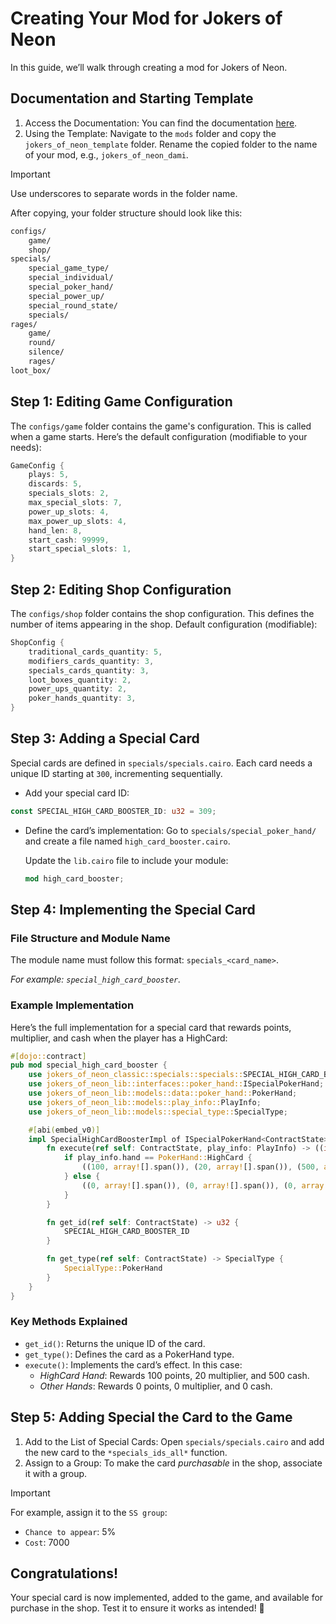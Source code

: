 # Creating Your Mod for Jokers of Neon

In this guide, we’ll walk through creating a mod for Jokers of Neon.

## Documentation and Starting Template

1. Access the Documentation: You can find the documentation [here](https://github.com/caravana-studio/jokers-of-neon-mods/blob/main/docs.md).
2. Using the Template: Navigate to the `mods` folder and copy the `jokers_of_neon_template` folder.
   Rename the copied folder to the name of your mod, e.g., `jokers_of_neon_dami`.
> [!IMPORTANT]
> Use underscores to separate words in the folder name.

After copying, your folder structure should look like this:

```bash
configs/
    game/
    shop/
specials/
    special_game_type/
    special_individual/
    special_poker_hand/
    special_power_up/
    special_round_state/
    specials/
rages/
    game/
    round/
    silence/
    rages/
loot_box/
```

## Step 1: Editing Game Configuration

The `configs/game` folder contains the game's configuration. This is called when a game starts.
Here’s the default configuration (modifiable to your needs):

```rust
GameConfig {
    plays: 5,
    discards: 5,
    specials_slots: 2,
    max_special_slots: 7,
    power_up_slots: 4,
    max_power_up_slots: 4,
    hand_len: 8,
    start_cash: 99999,
    start_special_slots: 1,
}
```

## Step 2: Editing Shop Configuration

The `configs/shop` folder contains the shop configuration. This defines the number of items appearing in the shop.
Default configuration (modifiable):

```rust
ShopConfig {
    traditional_cards_quantity: 5,
    modifiers_cards_quantity: 3,
    specials_cards_quantity: 3,
    loot_boxes_quantity: 2,
    power_ups_quantity: 2,
    poker_hands_quantity: 3,
}
```

## Step 3: Adding a Special Card

Special cards are defined in `specials/specials.cairo`. Each card needs a unique ID starting at `300`, incrementing sequentially.

- Add your special card ID:

```rust
const SPECIAL_HIGH_CARD_BOOSTER_ID: u32 = 309;
```

- Define the card’s implementation: Go to `specials/special_poker_hand/` and create a file named `high_card_booster.cairo`.

  Update the `lib.cairo` file to include your module:

  ```rust
  mod high_card_booster;
  ```

## Step 4: Implementing the Special Card

### File Structure and Module Name

The module name must follow this format: `specials_<card_name>`.

*For example: `special_high_card_booster`.*

### Example Implementation

Here’s the full implementation for a special card that rewards points, multiplier, and cash when the player has a HighCard:

```rust
#[dojo::contract]
pub mod special_high_card_booster {
    use jokers_of_neon_classic::specials::specials::SPECIAL_HIGH_CARD_BOOSTER_ID;
    use jokers_of_neon_lib::interfaces::poker_hand::ISpecialPokerHand;
    use jokers_of_neon_lib::models::data::poker_hand::PokerHand;
    use jokers_of_neon_lib::models::play_info::PlayInfo;
    use jokers_of_neon_lib::models::special_type::SpecialType;

    #[abi(embed_v0)]
    impl SpecialHighCardBoosterImpl of ISpecialPokerHand<ContractState> {
        fn execute(ref self: ContractState, play_info: PlayInfo) -> ((i32, Span<(u32, i32)>), (i32, Span<(u32, i32)>), (i32, Span<(u32, i32)>)) {
            if play_info.hand == PokerHand::HighCard {
                ((100, array![].span()), (20, array![].span()), (500, array![].span()))
            } else {
                ((0, array![].span()), (0, array![].span()), (0, array![].span()))
            }
        }

        fn get_id(ref self: ContractState) -> u32 {
            SPECIAL_HIGH_CARD_BOOSTER_ID
        }

        fn get_type(ref self: ContractState) -> SpecialType {
            SpecialType::PokerHand
        }
    }
}
```

### Key Methods Explained

- `get_id()`: Returns the unique ID of the card.
- `get_type()`: Defines the card as a PokerHand type.
- `execute()`: Implements the card’s effect. In this case:
  - _HighCard Hand_: Rewards 100 points, 20 multiplier, and 500 cash.
  - _Other Hands_: Rewards 0 points, 0 multiplier, and 0 cash.

## Step 5: Adding Special the Card to the Game

1. Add to the List of Special Cards: Open `specials/specials.cairo` and add the new card to the `*specials_ids_all*` function.
2. Assign to a Group: To make the card _purchasable_ in the shop, associate it with a group.
> [!IMPORTANT]
> For example, assign it to the `SS group`:
>
>  - `Chance to appear`: 5%
>  - `Cost`: 7000

## Congratulations!

Your special card is now implemented, added to the game, and available for purchase in the shop. Test it to ensure it works as intended! 🎉
